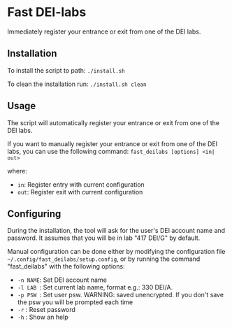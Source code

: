 # Fast DEI-labs
Immediately register your entrance or exit from one of the DEI labs.

## Installation
To install the script to path:
`./install.sh`

To clean the installation run:
`./install.sh clean`

## Usage

The script will automatically register your entrance or exit from one of the DEI labs.

If you want to manually register your entrance or exit from one of the DEI labs, you can use the following command:
`fast_deilabs [options] <in| out>`

where:
* `in`: Register entry with current configuration
* `out`: Register exit with current configuration

## Configuring

During the installation, the tool will ask for the user's DEI account name and password. 
It assumes that you will be in lab "417 DEI/G" by default.

Manual configuration can be done either by modifying the configuration file `~/.config/fast_deilabs/setup.config`, or by running the command "fast_deilabs" with the following options:
* `-n NAME`: Set DEI account name
* `-l LAB `: Set current lab name, format e.g.: 330 DEI/A.
* `-p PSW `: Set user psw. WARNING: saved unencrypted. If you don't save the psw you will be prompted each time
* `-r` : Reset password
* `-h` : Show an help

